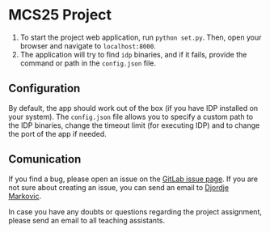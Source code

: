 # MCS25 Project

1) To start the project web application, run `python set.py`. Then, open your browser and navigate to `localhost:8000`.
2) The application will try to find `idp` binaries, and if it fails, provide the command or path in the `config.json` file.


## Configuration

By default, the app should work out of the box (if you have IDP installed on your system).
The `config.json` file allows you to specify a custom path to the IDP binaries, change the timeout limit (for executing IDP) and to change the port of the app if needed.

## Comunication

If you find a bug, please open an issue on the [GitLab issue page](https://gitlab.com/krr/mcs25-project/-/issues).
If you are not sure about creating an issue, you can send an email to [Djordje Markovic](mailto:dorde.markovic@kuleuven.be).

In case you have any doubts or questions regarding the project assignment, please send an email to all teaching assistants.
